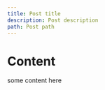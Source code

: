 ```yaml
---
title: Post title
description: Post description
path: Post path
---
```


# Content

some content here
